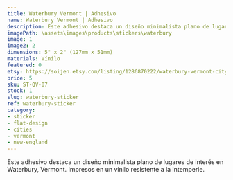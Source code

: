 ```yaml
---
title: Waterbury Vermont | Adhesivo
name: Waterbury Vermont | Adhesivo
description: Este adhesivo destaca un diseño minimalista plano de lugares de interés en Waterbury, Vermont. Impresos en un vínilo resistente a la intemperie.
imagePath: \assets\images\products\stickers\waterbury
image: 1
image2: 2
dimensions: 5" x 2" (127mm x 51mm)
materials: Vínilo
featured: 0
etsy: https://soijen.etsy.com/listing/1286870222/waterbury-vermont-cityscape-sticker?utm_source=Copy&utm_medium=ListingManager&utm_campaign=Share&utm_term=so.lmsm&share_time=1695261838218
price: 5
sku: ST-QV-07
stock: 1
slug: waterbury-sticker
ref: waterbury-sticker
category:
- sticker
- flat-design
- cities
- vermont
- new-england
---
```

Este adhesivo destaca un diseño minimalista plano de lugares de interés en Waterbury, Vermont. Impresos en un vínilo resistente a la intemperie.

